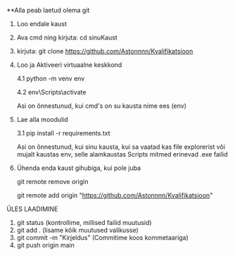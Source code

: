 **Alla peab laetud olema git

1. Loo endale kaust

2. Ava cmd ning kirjuta: cd sinuKaust

3. kirjuta: git clone https://github.com/Astonnnn/Kvalifikatsioon

4. Loo ja Aktiveeri virtuaalne keskkond 

   4.1 python -m venv env

   4.2 env\Scripts\activate

    Asi on õnnestunud, kui cmd's on su kausta nime ees (env)    

3. Lae alla moodulid

    3.1 pip install -r requirements.txt
    
    Asi on õnnestunud, kui sinu kausta, kui sa vaatad kas file explorerist
    või mujalt kaustas env, selle alamkaustas Scripts mitmed erinevad .exe failid

4. Ühenda enda kaust gihubiga, kui pole juba

    git remote remove origin

    git remote add origin "https://github.com/Astonnnn/Kvalifikatsioon"
    


ÜLES LAADIMINE

1. git status (kontrollime, millised failid muutusid)
2. git add . (lisame kõik muutused valikusse)
3. git commit -m "Kirjeldus" (Commitime koos kommetaariga)
4. git push origin main